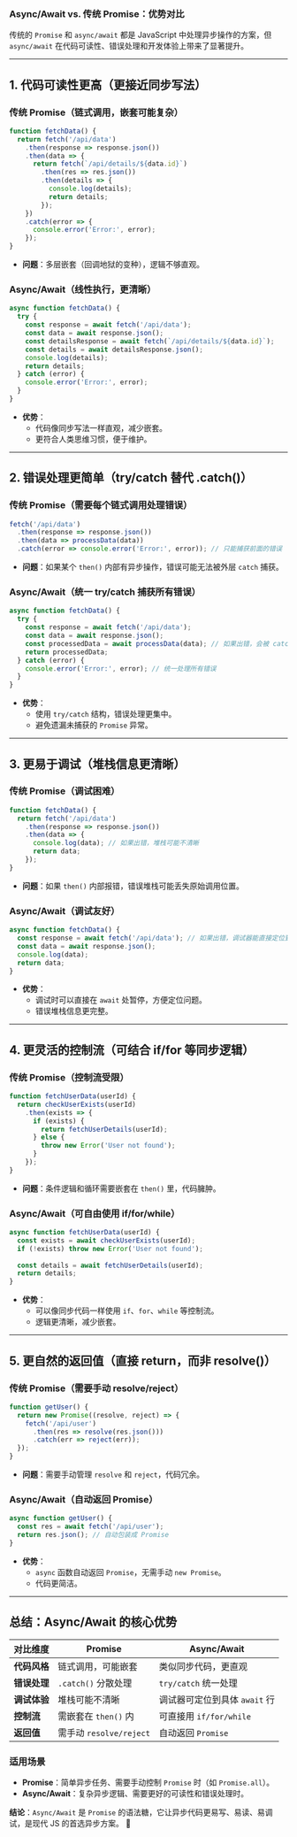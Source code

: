 ### **Async/Await vs. 传统 Promise：优势对比**  

传统的 `Promise` 和 `async/await` 都是 JavaScript 中处理异步操作的方案，但 `async/await` 在代码可读性、错误处理和开发体验上带来了显著提升。  

---

## **1. 代码可读性更高（更接近同步写法）**
### **传统 Promise（链式调用，嵌套可能复杂）**
```javascript
function fetchData() {
  return fetch('/api/data')
    .then(response => response.json())
    .then(data => {
      return fetch(`/api/details/${data.id}`)
        .then(res => res.json())
        .then(details => {
          console.log(details);
          return details;
        });
    })
    .catch(error => {
      console.error('Error:', error);
    });
}
```
- **问题**：多层嵌套（回调地狱的变种），逻辑不够直观。

### **Async/Await（线性执行，更清晰）**
```javascript
async function fetchData() {
  try {
    const response = await fetch('/api/data');
    const data = await response.json();
    const detailsResponse = await fetch(`/api/details/${data.id}`);
    const details = await detailsResponse.json();
    console.log(details);
    return details;
  } catch (error) {
    console.error('Error:', error);
  }
}
```
- **优势**：
  - 代码像同步写法一样直观，减少嵌套。
  - 更符合人类思维习惯，便于维护。

---

## **2. 错误处理更简单（try/catch 替代 .catch()）**
### **传统 Promise（需要每个链式调用处理错误）**
```javascript
fetch('/api/data')
  .then(response => response.json())
  .then(data => processData(data))
  .catch(error => console.error('Error:', error)); // 只能捕获前面的错误
```
- **问题**：如果某个 `then()` 内部有异步操作，错误可能无法被外层 `catch` 捕获。

### **Async/Await（统一 try/catch 捕获所有错误）**
```javascript
async function fetchData() {
  try {
    const response = await fetch('/api/data');
    const data = await response.json();
    const processedData = await processData(data); // 如果出错，会被 catch 捕获
    return processedData;
  } catch (error) {
    console.error('Error:', error); // 统一处理所有错误
  }
}
```
- **优势**：
  - 使用 `try/catch` 结构，错误处理更集中。
  - 避免遗漏未捕获的 `Promise` 异常。

---

## **3. 更易于调试（堆栈信息更清晰）**
### **传统 Promise（调试困难）**
```javascript
function fetchData() {
  return fetch('/api/data')
    .then(response => response.json())
    .then(data => {
      console.log(data); // 如果出错，堆栈可能不清晰
      return data;
    });
}
```
- **问题**：如果 `then()` 内部报错，错误堆栈可能丢失原始调用位置。

### **Async/Await（调试友好）**
```javascript
async function fetchData() {
  const response = await fetch('/api/data'); // 如果出错，调试器能直接定位到这里
  const data = await response.json();
  console.log(data);
  return data;
}
```
- **优势**：
  - 调试时可以直接在 `await` 处暂停，方便定位问题。
  - 错误堆栈信息更完整。

---

## **4. 更灵活的控制流（可结合 if/for 等同步逻辑）**
### **传统 Promise（控制流受限）**
```javascript
function fetchUserData(userId) {
  return checkUserExists(userId)
    .then(exists => {
      if (exists) {
        return fetchUserDetails(userId);
      } else {
        throw new Error('User not found');
      }
    });
}
```
- **问题**：条件逻辑和循环需要嵌套在 `then()` 里，代码臃肿。

### **Async/Await（可自由使用 if/for/while）**
```javascript
async function fetchUserData(userId) {
  const exists = await checkUserExists(userId);
  if (!exists) throw new Error('User not found');
  
  const details = await fetchUserDetails(userId);
  return details;
}
```
- **优势**：
  - 可以像同步代码一样使用 `if`、`for`、`while` 等控制流。
  - 逻辑更清晰，减少嵌套。

---

## **5. 更自然的返回值（直接 return，而非 resolve()）**
### **传统 Promise（需要手动 resolve/reject）**
```javascript
function getUser() {
  return new Promise((resolve, reject) => {
    fetch('/api/user')
      .then(res => resolve(res.json()))
      .catch(err => reject(err));
  });
}
```
- **问题**：需要手动管理 `resolve` 和 `reject`，代码冗余。

### **Async/Await（自动返回 Promise）**
```javascript
async function getUser() {
  const res = await fetch('/api/user');
  return res.json(); // 自动包装成 Promise
}
```
- **优势**：
  - `async` 函数自动返回 `Promise`，无需手动 `new Promise`。
  - 代码更简洁。

---

## **总结：Async/Await 的核心优势**
| 对比维度     | Promise                 | Async/Await                   |
| ------------ | ----------------------- | ----------------------------- |
| **代码风格** | 链式调用，可能嵌套      | 类似同步代码，更直观          |
| **错误处理** | `.catch()` 分散处理     | `try/catch` 统一处理          |
| **调试体验** | 堆栈可能不清晰          | 调试器可定位到具体 `await` 行 |
| **控制流**   | 需嵌套在 `then()` 内    | 可直接用 `if/for/while`       |
| **返回值**   | 需手动 `resolve/reject` | 自动返回 `Promise`            |

### **适用场景**
- **Promise**：简单异步任务、需要手动控制 `Promise` 时（如 `Promise.all`）。
- **Async/Await**：复杂异步逻辑、需要更好的可读性和错误处理时。

**结论**：`Async/Await` 是 `Promise` 的语法糖，它让异步代码更易写、易读、易调试，是现代 JS 的首选异步方案。 🚀
